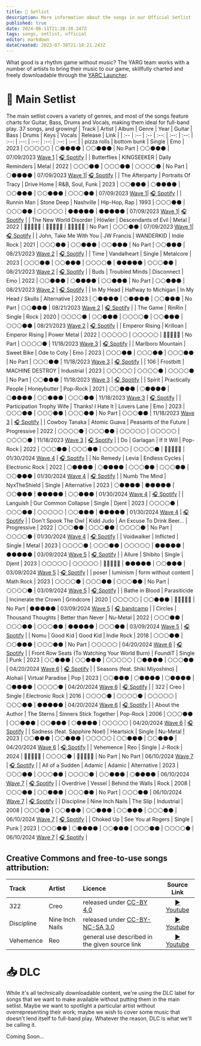 ```yaml
---
title: 💽 Setlist
description: More information about the songs in our Official Setlist
published: true
date: 2024-06-11T21:28:20.247Z
tags: songs, setlist, official
editor: markdown
dateCreated: 2023-07-30T21:18:21.243Z
---
```


What good is a rhythm game without music?  The YARG team works with a number of artists to bring their music to our game, skillfully charted and freely downloadable through the [YARC Launcher](/launcher).

# 💽 Main Setlist
The main setlist covers a variety of genres, and most of the songs feature charts for Guitar, Bass, Drums and Vocals, making them ideal for full-band play.
37 songs, and growing!
| Track | Artist | Album | Genre | Year |  Guitar | Bass | Drums | Keys | Vocals | Release | Link |
| :-- | :-- | :-- | :--: | :--: | :--: | :--: | :--: | :--: | :--: | :--: | :--: |
| pizza rolls | bottom bunk | Single | Emo | 2023 | ⚪⚪⚪⚪⚪ | ⚪⚫⚫⚫⚫ | ⚪⚪⚫⚫⚫ | No Part | ⚪⚪⚫⚫⚫ | 07/09/2023 [Wave 1](https://www.youtube.com/watch?v=Xk_HqhzvdgQ) | [🎧 Spotify](https://open.spotify.com/track/4fqnReVr3UWKT0tjtyt7Lb) |
| Butterflies | KINGSEEKER | Daily Reminders | Metal | 2022 | ⚪⚪⚪⚫⚫ | ⚪⚪⚪⚫⚫ | ⚪⚪⚪⚪⚫ | No Part | ⚪⚫⚫⚫⚫ | 07/09/2023 [Wave 1](https://www.youtube.com/watch?v=Xk_HqhzvdgQ)| [🎧 Spotify](https://open.spotify.com/track/0eFd0NmzbuvqUtUCmFyGHT) |
| The Afterparty | Portraits Of Tracy | Drive Home | R&B, Soul, Funk | 2023 | ⚪⚪⚫⚫⚫ | ⚪⚫⚫⚫⚫ | ⚪⚪⚫⚫⚫ | ⚪⚪⚫⚫⚫ | ⚪⚪⚪⚫⚫ | 07/09/2023 [Wave 1](https://www.youtube.com/watch?v=Xk_HqhzvdgQ)| [🎧 Spotify](https://open.spotify.com/track/18PhERYp4pOPUXax7LBzu5) |
| Runnin Man | Stone Deep | Nashville | Hip-Hop, Rap | 1993 | ⚪⚪⚪⚫⚫ | ⚪⚪⚪⚫⚫ | ⚪⚪⚪⚪⚪ | ⚫⚫⚫⚫⚫ | ⚫⚫⚫⚫⚫ | 07/09/2023 [Wave 1](https://www.youtube.com/watch?v=Xk_HqhzvdgQ)| [🎧 Spotify](https://open.spotify.com/track/7mhzzoA8702byGwU2taDdQ) |
| The New World Disorder | Höwler | Descendants of Evil | Metal | 2022 | 🔴🔴🔴🔴🔴 | 🔴🔴🔴🔴🔴 | 🔴🔴🔴🔴🔴 | No Part | ⚪⚪⚪⚫⚫ | 07/09/2023 [Wave 1](https://www.youtube.com/watch?v=Xk_HqhzvdgQ)| [🎧 Spotify](https://open.spotify.com/track/4qNAC8uOGRouZlrpbXQNTZ) |
| John, Take Me With You | JW Francis | WANDERKID | Indie Rock | 2021 | ⚪⚪⚪⚫⚫ | ⚪⚪⚫⚫⚫ | ⚪⚪⚫⚫⚫ | No Part | ⚪⚪⚫⚫⚫ | 08/21/2023 [Wave 2](https://www.youtube.com/watch?v=UgH0etW5NYo) | [🎧 Spotify](https://open.spotify.com/track/1IbJOWFjQgHYwwwD4ScyqN) |
| Time | Vandalheart | Single | Metalcore | 2023 | ⚪⚪⚪⚫⚫ | ⚪⚪⚫⚫⚫ | ⚪⚪⚪⚪⚫ | ⚫⚫⚫⚫⚫ | ⚪⚪⚪⚫⚫ | 08/21/2023 [Wave 2](https://www.youtube.com/watch?v=UgH0etW5NYo) | [🎧 Spotify](https://open.spotify.com/track/23vx5FVHf5TdPPNYClhY8P) |
| Buds | Troubled Minds | Disconnect | Emo | 2022 | ⚪⚪⚫⚫⚫ | ⚪⚫⚫⚫⚫ | ⚪⚪⚫⚫⚫ | No Part | ⚪⚪⚫⚫⚫ | 08/21/2023 [Wave 2](https://www.youtube.com/watch?v=UgH0etW5NYo) | [🎧 Spotify](https://open.spotify.com/track/0hzjRvaXFRckniGXUbPRT9) |
| In My Head | Halfway to Michigan | In My Head / Skulls | Alternative | 2023 | ⚪⚫⚫⚫⚫ | ⚪⚫⚫⚫⚫ | ⚪⚪⚫⚫⚫ | No Part | ⚪⚪⚫⚫⚫ | 08/21/2023 [Wave 2](https://www.youtube.com/watch?v=UgH0etW5NYo) | [🎧 Spotify](https://open.spotify.com/track/4sG5aaPrQw15nWzlHeF3Kr) |
| The Game | RinRin | Single | Rock | 2020 | ⚪⚪⚪⚪⚫ | ⚪⚪⚫⚫⚫ | ⚪⚪⚪⚪⚫ | ⚪⚪⚫⚫⚫ | ⚪⚪⚪⚫⚫ | 08/21/2023 [Wave 2](https://www.youtube.com/watch?v=UgH0etW5NYo) | [🎧 Spotify](https://open.spotify.com/track/4y5h4n6FiWjeUJ6zMxnr3d) |
| Emperor Rising | Krilloan | Emperor Rising | Power Metal | 2022 | ⚪⚪⚪⚪⚪ | ⚪⚪⚪⚪⚪ | 🔴🔴🔴🔴🔴 | No Part | ⚪⚪⚪⚪⚫ | 11/18/2023 [Wave 3](https://www.youtube.com/watch?v=HuIqMeEZrmE) | [🎧 Spotify](https://open.spotify.com/track/4pSzT05EDcN34x5qwjVN6Z) |
| Marlboro Mountain | Sweet Bike | Ode to Coty | Emo | 2023 | ⚪⚪⚪⚫⚫ | ⚪⚪⚪⚫⚫ | ⚪⚪⚪⚫⚫ | No Part | ⚪⚪⚪⚫⚫ | 11/18/2023 [Wave 3](https://www.youtube.com/watch?v=HuIqMeEZrmE) | [🎧 Spotify](https://open.spotify.com/track/2cjBi7EPG76IhkMkwx4yK7) |
| 106 | Frostbitt | MACHINE DESTROY | Industrial | 2023 | ⚪⚪⚪⚪⚪ | ⚪⚪⚪⚪⚫ | ⚪⚪⚪⚪⚫ | No Part | ⚪⚪⚫⚫⚫ | 11/18/2023 [Wave 3](https://www.youtube.com/watch?v=HuIqMeEZrmE) | [🎧 Spotify](https://open.spotify.com/track/5evqK5MU8IC5iFFM1m4Pgq) |
| Spirit | Practically People | Honeybutter | Pop-Rock | 2021 | ⚪⚪⚫⚫⚫ | ⚪⚫⚫⚫⚫ | ⚪⚫⚫⚫⚫ | ⚪⚪⚫⚫⚫ | ⚪⚪⚪⚫⚫ | 11/18/2023 [Wave 3](https://www.youtube.com/watch?v=HuIqMeEZrmE) | [🎧 Spotify](https://open.spotify.com/track/5faerX7tgUYK04lfNMZbY7) |
| Participation Trophy Wife | Thanks! I Hate It | Lovers Lane | Emo | 2023 | ⚪⚪⚪⚫⚫ | ⚪⚪⚪⚫⚫ | ⚪⚪⚪⚫⚫ | No Part | ⚪⚪⚪⚫⚫ | 11/18/2023 [Wave 3](https://www.youtube.com/watch?v=HuIqMeEZrmE) | [🎧 Spotify](https://open.spotify.com/track/2XSrgYYhvXtGDyXIxq7cLC) |
| Cowboy Tanaka | Atomic Guava | Peasants of the Future | Progressive | 2022 | ⚪⚪⚪⚪⚫ | ⚪⚪⚪⚫⚫ | ⚪⚪⚪⚪⚪ | ⚪⚪⚪⚪⚪ | ⚪⚪⚪⚪⚫ | 11/18/2023 [Wave 3](https://www.youtube.com/watch?v=HuIqMeEZrmE) | [🎧 Spotify](https://open.spotify.com/track/3su5MMz7HwAYGsT2y4TdHW) |
| Do | Garlagan | If It Will | Pop-Rock | 2022 | ⚪⚪⚪⚫⚫ | ⚪⚪⚪⚫⚫ | ⚪⚪⚪⚪⚪ | ⚪⚪⚪⚪⚫ | 🔴🔴🔴🔴🔴 | 01/30/2024 [Wave 4](https://www.youtube.com/watch?v=dnOX2NJk6LI) | [🎧 Spotify](https://open.spotify.com/track/3GfYZgMERs2qNPL94nwcq4) |
| No Remedy | Levia | Endless Cycles | Electronic Rock | 2022 | ⚪⚫⚫⚫⚫ | ⚪⚫⚫⚫⚫ | ⚪⚪⚪⚫⚫ | ⚪⚪⚪⚫⚫ | ⚪⚪⚫⚫⚫ | 01/30/2024 [Wave 4](https://www.youtube.com/watch?v=dnOX2NJk6LI) | [🎧 Spotify](https://open.spotify.com/track/0TLmESJhSsKWgz90wPTa3Q) |
| Numb The Mind | NyxTheShield | Single | Alternative | 2023 | ⚪⚫⚫⚫⚫ | ⚫⚫⚫⚫⚫ | ⚪⚪⚫⚫⚫ | ⚫⚫⚫⚫⚫ | ⚪⚪⚫⚫⚫ | 01/30/2024 [Wave 4](https://www.youtube.com/watch?v=dnOX2NJk6LI) | [🎧 Spotify](https://open.spotify.com/track/3rpcr9sCFhWUAytKZFXcNi) |
| Languish | Our Common Collapse | Single | Djent | 2023 | ⚪⚪⚪⚪⚫ | ⚪⚪⚪⚫⚫ | ⚪⚪⚪⚪⚪ | ⚪⚪⚫⚫⚫ | ⚫⚫⚫⚫⚫ | 01/30/2024 [Wave 4](https://www.youtube.com/watch?v=dnOX2NJk6LI) | [🎧 Spotify](https://open.spotify.com/track/3eRvnOqDPIpmCFQTSQwyxb) |
| Don't Spook The Owl | Kidd Judo | An Excuse To Drink Beer... | Progressive | 2022 | ⚪⚪⚪⚫⚫ | ⚪⚪⚪⚫⚫ | ⚪⚪⚪⚪⚫ | No Part | ⚪⚪⚪⚪⚫ | 01/30/2024 [Wave 4](https://www.youtube.com/watch?v=dnOX2NJk6LI) | [🎧 Spotify](https://open.spotify.com/track/5roBBDIu7L1Ttcg0ueeQCT) |
| Voidwalker | Inflicted | Single | Metal | 2023 | ⚪⚪⚪⚪⚫ | ⚪⚪⚪⚫⚫ | ⚪⚪⚪⚪⚪ | ⚫⚫⚫⚫⚫ | ⚫⚫⚫⚫⚫ | 03/09/2024 [Wave 5](https://www.youtube.com/watch?v=GSwb9KPa21k) | [🎧 Spotify](https://open.spotify.com/track/0LEcjSyHdTdDH2YX8EesG8) |
| Allure | Shibito | Single | Djent | 2023 | ⚪⚪⚪⚪⚪ | ⚪⚪⚪⚪⚪ | 🔴🔴🔴🔴🔴 | ⚫⚫⚫⚫⚫ | ⚪⚪⚫⚫⚫ | 03/09/2024 [Wave 5](https://www.youtube.com/watch?v=GSwb9KPa21k) | [🎧 Spotify](https://open.spotify.com/track/5teiE5nRb0sUFpcjSimMt6) |
| poser | luminism | form without content | Math Rock | 2023 | ⚪⚪⚪⚪⚫ | ⚪⚪⚪⚫⚫ | ⚪⚪⚪⚫⚫ | No Part | ⚪⚪⚪⚪⚫ | 03/09/2024 [Wave 5](https://www.youtube.com/watch?v=GSwb9KPa21k) | [🎧 Spotify](https://open.spotify.com/track/1Z9El0rFSlSdBKscNRU6Cu) |
| Bathe in Blood | Parasiticide | Incinerate the Crown | Grindcore | 2020 | ⚪⚪⚪⚪⚪ | ⚪⚪⚫⚫⚫ | 🔴🔴🔴🔴🔴 | No Part | ⚫⚫⚫⚫⚫ | 03/09/2024 [Wave 5](https://www.youtube.com/watch?v=GSwb9KPa21k) | [🎧 bandcamp](https://parasiticide.bandcamp.com/track/002-bathe-in-blood) |
| Circles | Thousand Thoughts | Better than Never | Nu-Metal | 2022 | ⚪⚪⚪⚫⚫ | ⚪⚪⚪⚫⚫ | ⚪⚪⚪⚫⚫ | ⚫⚫⚫⚫⚫ | ⚪⚪⚪⚫⚫ | 03/09/2024 [Wave 5](https://www.youtube.com/watch?v=GSwb9KPa21k) | [🎧 Spotify](https://open.spotify.com/track/1XQmXz5yzd4ZbhVdCs75zs) |
| Nomu | Good Kid | Good Kid | Indie Rock | 2018 | ⚪⚪⚪⚫⚫ | ⚪⚪⚫⚫⚫ | ⚪⚪⚪⚫⚫ | No Part | ⚪⚪⚪⚪⚪ | 04/20/2024 [Wave 6](https://www.youtube.com/watch?v=Qjsc-3hxwnU) | [🎧 Spotify](https://open.spotify.com/track/4AzWYzYn4fc7NQ6AQJ9l9J) |
| Front Row Seats (To Watching Your World Burn) | FoundiT | Single | Punk | 2023 | ⚪⚪⚫⚫⚫ | ⚪⚪⚫⚫⚫ | ⚪⚪⚪⚪⚪ | ⚪⚫⚫⚫⚫ | ⚪⚪⚪⚫⚫ | 04/20/2024 [Wave 6](https://www.youtube.com/watch?v=Qjsc-3hxwnU) | [🎧 Spotify](https://open.spotify.com/track/67QdOfpLg5uPjjaGc8QcC5) |
| Seasons (feat. Shiki Miyoshino) | Alohaii | Virtual Paradise | Pop | 2023 | ⚪⚪⚫⚫⚫ | ⚪⚫⚫⚫⚫ | ⚪⚫⚫⚫⚫ | ⚪⚫⚫⚫⚫ | ⚪⚪⚪⚪⚫ | 04/20/2024 [Wave 6](https://www.youtube.com/watch?v=Qjsc-3hxwnU) | [🎧 Spotify](https://open.spotify.com/track/6aUiLphVsi9ZIjpt3kRuEm) |
| 322 | Creo | Single | Electronic Rock | 2016 | ⚪⚪⚪⚪⚫ | ⚪⚪⚪⚪⚫ | ⚪⚪⚪⚪⚪ | ⚪⚪⚪⚫⚫ | ⚫⚫⚫⚫⚫ | 04/20/2024 [Wave 6](https://www.youtube.com/watch?v=Qjsc-3hxwnU) | [🎧 Spotify](https://open.spotify.com/track/62LzqBPmzShFzJgcI9aPHT) |
| About the Author | The Sterns | Sinners Stick Together | Pop-Rock | 2006 | ⚪⚪⚪⚫⚫ | ⚪⚪⚫⚫⚫ | ⚪⚪⚫⚫⚫ | ⚪⚫⚫⚫⚫ | ⚪⚪⚪⚪⚪ | 04/20/2024 [Wave 6](https://www.youtube.com/watch?v=Qjsc-3hxwnU) | [🎧 Spotify](https://open.spotify.com/track/7u2HgAJ5mxb5IHKGvj4DRp) |
| Sadness (feat. Sapphire Noel) | Heartsick | Single | Nu-Metal | 2023 | ⚪⚪⚫⚫⚫ | ⚪⚪⚫⚫⚫ | ⚪⚪⚪⚪⚪ | ⚪⚪⚫⚫⚫ | ⚪⚪⚫⚫⚫ | 04/20/2024 [Wave 6](https://www.youtube.com/watch?v=Qjsc-3hxwnU) | [🎧 Spotify](https://open.spotify.com/track/3nVsH2XHxkHJ6oX42eFCbh) |
| Vehemence | Reo | Single | J-Rock | 2024 | 🔴🔴🔴🔴🔴 | ⚪⚪⚪⚪⚫ | 🔴🔴🔴🔴🔴 | No Part | No Part | 06/10/2024 [Wave 7](https://youtu.be/M2UBkkk7GgA) | [🎧 Spotify](https://open.spotify.com/track/17nQQ0TKGm9d1d3y9NLaSz) |
| All of a Sudden | Adamic | Adamic | Alternative | 2023 | ⚪⚪⚪⚫⚫ | ⚪⚪⚪⚫⚫ | ⚪⚪⚪⚪⚫ | ⚪⚪⚫⚫⚫ | ⚪⚫⚫⚫⚫ | 06/10/2024 [Wave 7](https://youtu.be/M2UBkkk7GgA) | [🎧 Spotify](https://open.spotify.com/track/7FW7ez941HIGgE0nVU8vqh) |
| Overdrive | Vessel | Behind the Walls | Rock | 2008 | ⚪⚪⚪⚫⚫ | ⚪⚪⚫⚫⚫ | ⚪⚪⚪⚫⚫ | No Part | ⚪⚪⚪⚫⚫ | 06/10/2024 [Wave 7](https://youtu.be/M2UBkkk7GgA) | [🎧 Spotify](https://open.spotify.com/track/0EXh4UCmOmKRtm1qTqG8tc) |
| Discipline | Nine Inch Nails | The Slip | Industrial | 2008 | ⚪⚪⚪⚫⚫ | ⚪⚪⚫⚫⚫ | ⚪⚪⚫⚫⚫ | ⚪⚪⚫⚫⚫ | ⚪⚪⚪⚫⚫ | 06/10/2024 [Wave 7](https://youtu.be/M2UBkkk7GgA) | [🎧 Spotify](https://open.spotify.com/track/0Z4pLlygCvkTHmeQtYAbNH) |
| Choked Up | See You at Rogers | Single | Punk | 2023 | ⚪⚪⚪⚫⚫ | ⚪⚫⚫⚫⚫ | ⚪⚪⚫⚫⚫ | ⚪⚪⚪⚫⚫ | ⚪⚪⚪⚪⚫ | 06/10/2024 [Wave 7](https://youtu.be/M2UBkkk7GgA) | [🎧 Spotify](https://open.spotify.com/track/1ykrUNyOmL7oPs1jcx3Eob) |

## Creative Commons and free-to-use songs attribution:
| Track | Artist | Licence | Source Link |
| :-- | :-- | :-- | :--: |
| 322 | Creo | released under [CC-BY 4.0](https://creativecommons.org/licenses/by/4.0/) | [▶ Youtube](https://www.youtube.com/watch?v=JmobbPTaFcw&t=0s) |
| Discipline | Nine Inch Nails | released under [CC-BY-NC-SA 3.0](https://creativecommons.org/licenses/by-nc-sa/3.0/) | [▶ Youtube](https://www.youtube.com/watch?v=wHxOiAz4NF8&t=0s) |
| Vehemence | Reo | general use described in the given source link | [▶ Youtube](https://www.youtube.com/watch?v=xtsvZX2lES4&t=0s) |


# 📥 DLC
While it's all technically downloadable content, we're using the DLC label for songs that we want to make available without putting them in the main setlist. Maybe we want to spotlight a particular artist without overrepresenting their work; maybe we wish to cover some music that doesn't lend itself to full-band play. Whatever the reason, DLC is what we'll be calling it.

Coming Soon...


